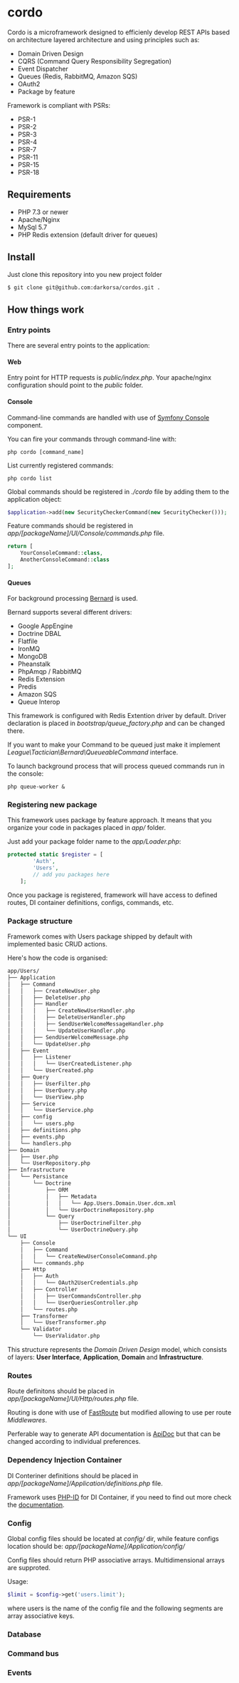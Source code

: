 # cordo

Cordo is a microframework designed to efficienly develop REST APIs based on architecture layered architecture and using principles such as:

- Domain Driven Design
- CQRS (Command Query Responsibility Segregation)
- Event Dispatcher
- Queues (Redis, RabbitMQ, Amazon SQS)
- OAuth2
- Package by feature

Framework is compliant with PSRs:
- PSR-1
- PSR-2
- PSR-3
- PSR-4
- PSR-7
- PSR-11
- PSR-15
- PSR-18

## Requirements

- PHP 7.3 or newer
- Apache/Nginx
- MySql 5.7
- PHP Redis extension (default driver for queues)

## Install

Just clone this repository into you new project folder

``` bash
$ git clone git@github.com:darkorsa/cordos.git .
```

## How things work

### Entry points

There are several entry points to the application:

#### Web

Entry point for HTTP requests is *public/index.php*. Your apache/nginx configuration should point to the *public* folder.

#### Console

Command-line commands are handled with use of [Symfony Console](https://symfony.com/doc/current/components/console.html) component.

You can fire your commands through command-line with:
``` shell
php cordo [command_name]
```

List currently registered commands:
``` shell
php cordo list
```

Global commands should be registered in *./cordo* file by adding them to the application object:

``` php
$application->add(new SecurityCheckerCommand(new SecurityChecker()));
```

Feature commands should be registered in *app/[packageName]/UI/Console/commands.php* file.

``` php
return [
    YourConsoleCommand::class,
    AnotherConsoleCommand::class
];
```

#### Queues

For background processing [Bernard](https://bernard.readthedocs.io/) is used.

Bernard supports several different drivers:

- Google AppEngine
- Doctrine DBAL
- Flatfile
- IronMQ
- MongoDB
- Pheanstalk
- PhpAmqp / RabbitMQ
- Redis Extension
- Predis
- Amazon SQS
- Queue Interop

This framework is configured with Redis Extention driver by default. Driver declaration is placed in *bootstrap/queue_factory.php* and can be changed there.

If you want to make your Command to be queued just make it implement *League\Tactician\Bernard\QueueableCommand* interface.

To launch background process that will process queued commands run in the console:

``` shell
php queue-worker &
```

### Registering new package

This framework uses package by feature approach. It means that you organize your code in packages placed in *app/* folder.

Just add your package folder name to the *app/Loader.php*:

``` php
protected static $register = [
        'Auth',
        'Users',
        // add you packages here
    ];
```

Once you package is registered, framework will have access to defined routes, DI container definitions, configs, commands, etc.

### Package structure

Framework comes with Users package shipped by default with implemented basic CRUD actions.

Here's how the code is organised:

``` bash
app/Users/
├── Application
│   ├── Command
│   │   ├── CreateNewUser.php
│   │   ├── DeleteUser.php
│   │   ├── Handler
│   │   │   ├── CreateNewUserHandler.php
│   │   │   ├── DeleteUserHandler.php
│   │   │   ├── SendUserWelcomeMessageHandler.php
│   │   │   └── UpdateUserHandler.php
│   │   ├── SendUserWelcomeMessage.php
│   │   └── UpdateUser.php
│   ├── Event
│   │   ├── Listener
│   │   │   └── UserCreatedListener.php
│   │   └── UserCreated.php
│   ├── Query
│   │   ├── UserFilter.php
│   │   ├── UserQuery.php
│   │   └── UserView.php
│   ├── Service
│   │   └── UserService.php
│   ├── config
│   │   └── users.php
│   ├── definitions.php
│   ├── events.php
│   └── handlers.php
├── Domain
│   ├── User.php
│   └── UserRepository.php
├── Infrastructure
│   └── Persistance
│       └── Doctrine
│           ├── ORM
│           │   ├── Metadata
│           │   │   └── App.Users.Domain.User.dcm.xml
│           │   └── UserDoctrineRepository.php
│           └── Query
│               ├── UserDoctrineFilter.php
│               └── UserDoctrineQuery.php
└── UI
    ├── Console
    │   ├── Command
    │   │   └── CreateNewUserConsoleCommand.php
    │   └── commands.php
    ├── Http
    │   ├── Auth
    │   │   └── OAuth2UserCredentials.php
    │   ├── Controller
    │   │   ├── UserCommandsController.php
    │   │   └── UserQueriesController.php
    │   └── routes.php
    ├── Transformer
    │   └── UserTransformer.php
    └── Validator
        └── UserValidator.php
```

This structure represents the *Domain Driven Design* model, which consists of layers: **User Interface**, **Application**, **Domain** and **Infrastructure**.

### Routes

Route definitons should be placed in *app/[packageName]/UI/Http/routes.php* file.

Routing is done with use of [FastRoute](https://github.com/nikic/FastRoute) but modified allowing to use per route *Middlewares*.

Perferable way to generate API documentation is [ApiDoc](http://apidocjs.com) but that can be changed according to individual preferences.

### Dependency Injection Container

DI Conteriner definitions should be placed in *app/[packageName]/Application/definitions.php* file.

Framework uses [PHP-ID](http://php-di.org/) for DI Container, if you need to find out more check the [documentation](http://php-di.org/doc/).

### Config

Global config files should be located at *config/* dir, while feature configs location should be: *app/[packageName]/Application/config/*

Config files should return PHP associative arrays. Multidimensional arrays are supproted.

Usage:
``` php
$limit = $config->get('users.limit');
```
where users is the name of the config file and the following segments are array associative keys.

### Database

### Command bus

### Events